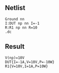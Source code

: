 ## Netlist

```text
Ground nn
I:DUT np nn I=-1
R:R1 np nn R=10
.dc
```

## Result

```text
V(np)=10V
DUT{I=-1A,V=10V,P=-10W}
R1{V=10V,I=1A,P=10W}
```
